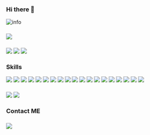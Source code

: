 ### Hi there 👋

<!--
**TaxicoYin/TaxicoYin** is a ✨ _special_ ✨ repository because its `README.md` (this file) appears on your GitHub profile.

Here are some ideas to get you started:

- 🔭 I’m currently working on ...
- 🌱 I’m currently learning ...
- 👯 I’m looking to collaborate on ...
- 🤔 I’m looking for help with ...
- 💬 Ask me about ...
- 📫 How to reach me: ...
- 😄 Pronouns: ...
- ⚡ Fun fact: ...
-->
![info](https://github-readme-stats.vercel.app/api?username=taxicoyin&show_icons=true&count_private=true&theme=radical)
###
![](https://visitor-badge.glitch.me/badge?page_id=taxicoyin.readme)
###
[![](https://img.shields.io/badge/OS-Arch%20Linux-1793D1?style=for-the-badge&logo=arch-linux&logoColor=ffffff)](https://www.archlinux.org)
[![](https://img.shields.io/badge/DE-Gnome-1793D1?style=for-the-badge&logo=gnome&logoColor=ffffff)](https://www.gnome.org)
[![](https://img.shields.io/badge/oneplus-8T-F5010C?style=for-the-badge&logo=oneplus&logoColor=ffffff)](https://www.oneplus.com)

### Skills
[![](https://img.shields.io/badge/Deepin-007CFF?style=for-the-badge&logo=deepin&logoColor=ffffff)](https://www.deepin.org)
[![](https://img.shields.io/badge/Ubuntu-E95420?style=for-the-badge&logo=ubuntu&logoColor=ffffff)](https://www.ubuntu.org)
[![](https://img.shields.io/badge/Manjaro-35BF5C?style=for-the-badge&logo=manjaro&logoColor=ffffff)](https://www.manjaro.org)
[![](https://img.shields.io/badge/CentOS-262577?style=for-the-badge&logo=centos&logoColor=ffffff)](https://www.centos.org)
[![](https://img.shields.io/badge/Kali%20Linux-557C94?style=for-the-badge&logo=kali-linux&logoColor=ffffff)](https://www.kali.org)
[![](https://img.shields.io/badge/Windows-10-0078D6?style=for-the-badge&logo=windows&logoColor=ffffff)](https://www.windows.com)
[![](https://img.shields.io/badge/Java-007396?style=for-the-badge&logo=java&logoColor=ffffff)](https://www.java.org)
[![](https://img.shields.io/badge/JavaScript-F7DF1E?style=for-the-badge&logo=javascript&logoColor=ffffff)](https://www.javascript.com)
![](https://img.shields.io/badge/-A8B9CC?style=for-the-badge&logo=c&logoColor=ffffff)
![](https://img.shields.io/badge/C++-00599C?style=for-the-badge&logo=cpp&logoColor=ffffff)
![](https://img.shields.io/badge/Mysql-4479A1?style=for-the-badge&logo=mysql&logoColor=ffffff)
![](https://img.shields.io/badge/Oracle-F80000?style=for-the-badge&logo=oracle&logoColor=ffffff)
![](https://img.shields.io/badge/Vim-019733?style=for-the-badge&logo=vim&logoColor=ffffff)
![](https://img.shields.io/badge/Eclipse%20IDE-2C2255?style=for-the-badge&logo=eclipse-ide&logoColor=ffffff)
![](https://img.shields.io/badge/IntelliJ%20IDEA-000000?style=for-the-badge&logo=intellij-idea&logoColor=ffffff)
![](https://img.shields.io/badge/Visual%20Studio-5C2D91?style=for-the-badge&logo=visual-studio&logoColor=ffffff)
![](https://img.shields.io/badge/Android%20Studio-3DDC84?style=for-the-badge&logo=android-studio&logoColor=ffffff)
![](https://img.shields.io/badge/Docker-2496ED?style=for-the-badge&logo=docker&logoColor=ffffff)
![](https://img.shields.io/badge/kubernetes-326CE5?style=for-the-badge&logo=kubernetes&logoColor=ffffff)


###
[![](https://img.shields.io/badge/Steam-171a21?style=for-the-badge&logo=steam)](https://steamcommunity.com/id/jevera/)
[![](https://img.shields.io/badge/gog.com-86328A?style=for-the-badge&logo=gog.com)](https://steamcommunity.com/id/jevera/)

### Contact ME
###
[![](https://img.shields.io/badge/Email-0078D4?style=for-the-badge)](mailto:dr.bart@live.com)

